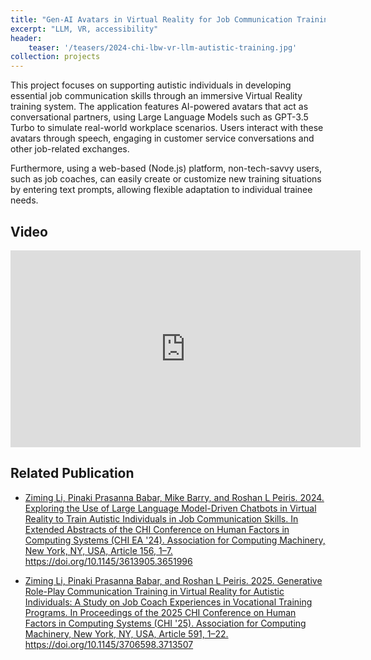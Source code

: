 ```yaml
---
title: "Gen-AI Avatars in Virtual Reality for Job Communication Training"
excerpt: "LLM, VR, accessibility"
header:
    teaser: '/teasers/2024-chi-lbw-vr-llm-autistic-training.jpg'
collection: projects
---
```


This project focuses on supporting autistic individuals in developing essential job communication skills through an immersive Virtual Reality training system. The application features AI-powered avatars that act as conversational partners, using Large Language Models such as GPT-3.5 Turbo to simulate real-world workplace scenarios. Users interact with these avatars through speech, engaging in customer service conversations and other job-related exchanges. 

Furthermore, using a web-based (Node.js) platform, non-tech-savvy users, such as job coaches, can easily create or customize new training situations by entering text prompts, allowing flexible adaptation to individual trainee needs.

## Video

<iframe width="560" height="315" src="https://www.youtube.com/embed/QxrWvAFvjEY?si=dif5DT2UpjBZsJLh" title="YouTube video player" frameborder="0" allow="accelerometer; autoplay; clipboard-write; encrypted-media; gyroscope; picture-in-picture; web-share" referrerpolicy="strict-origin-when-cross-origin" allowfullscreen></iframe>

## Related Publication

- <a href="https://dl.acm.org/doi/10.1145/3613905.3651996" target="_blank" rel="noopener noreferrer">Ziming Li, Pinaki Prasanna Babar, Mike Barry, and Roshan L Peiris. 2024. Exploring the Use of Large Language Model-Driven Chatbots in Virtual Reality to Train Autistic Individuals in Job Communication Skills. In Extended Abstracts of the CHI Conference on Human Factors in Computing Systems (CHI EA '24). Association for Computing Machinery, New York, NY, USA, Article 156, 1–7. https://doi.org/10.1145/3613905.3651996</a>

- <a href="https://dl.acm.org/doi/10.1145/3706598.3713507" target="_blank" rel="noopener noreferrer">Ziming Li, Pinaki Prasanna Babar, and Roshan L Peiris. 2025. Generative Role-Play Communication Training in Virtual Reality for Autistic Individuals: A Study on Job Coach Experiences in Vocational Training Programs. In Proceedings of the 2025 CHI Conference on Human Factors in Computing Systems (CHI '25). Association for Computing Machinery, New York, NY, USA, Article 591, 1–22. https://doi.org/10.1145/3706598.3713507</a>
